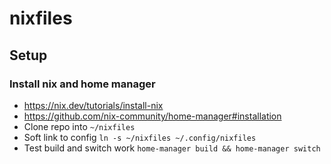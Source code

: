 # nixfiles

## Setup

### Install nix and home manager
- https://nix.dev/tutorials/install-nix
- https://github.com/nix-community/home-manager#installation
- Clone repo into `~/nixfiles`
- Soft link to config `ln -s ~/nixfiles ~/.config/nixfiles`
- Test build and switch work `home-manager build && home-manager switch`
